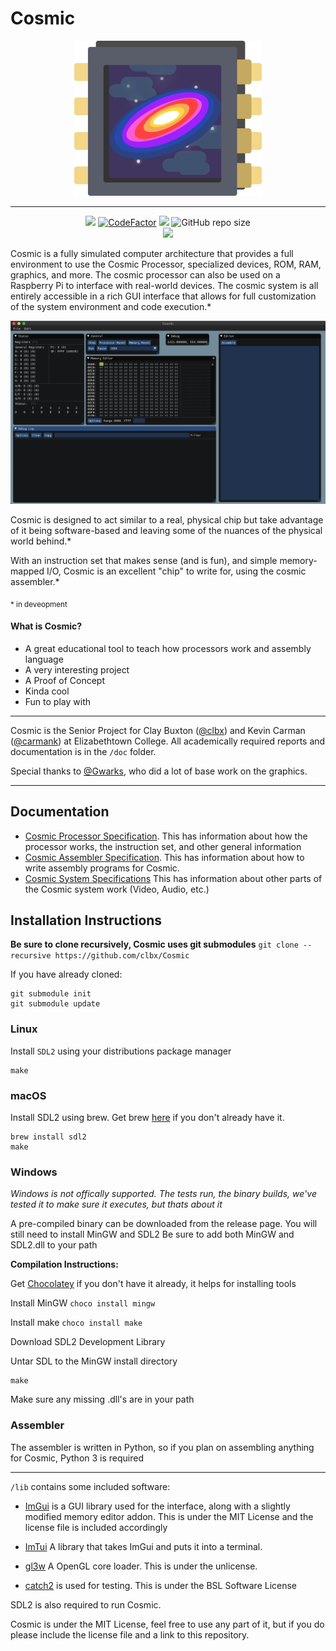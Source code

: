 # Cosmic
<p align="center">
    <a target="_blank" rel="noopener noreferrer"><img width="300" src="./doc/img/logo.png" alt="Cosmic Logo"></a>
<br></p>


----


<p align="center">
<a href="https://travis-ci.org/clbx/Cosmic"><img src="https://travis-ci.org/clbx/Cosmic.svg?branch=master"/></a>
<a href="https://www.codefactor.io/repository/github/clbx/cosmic"><img src="https://www.codefactor.io/repository/github/clbx/cosmic/badge" alt="CodeFactor" /></a>
<a href="https://gitter.im/CosmicProcessor/community?utm_source=badge&utm_medium=badge&utm_campaign=pr-badge"><img src="https://badges.gitter.im/CosmicProcessor/community.svg"/></a>
<img alt="GitHub repo size" src="https://img.shields.io/github/repo-size/clbx/Cosmic">
</br>
<a href="https://gitpod.io/#https://github.com/clbx/Cosmic"><img src="https://gitpod.io/button/open-in-gitpod.svg"></a>
</p>

Cosmic is a fully simulated computer architecture that provides a full environment to use the Cosmic Processor, specialized devices, ROM, RAM, graphics, and more. The cosmic processor can also be used on a Raspberry Pi to interface with real-world devices. The cosmic system is all entirely accessible in a rich GUI interface that allows for full customization of the system environment and code execution.*

<p align="center">
    <a target="_blank" rel="noopener noreferrer"><img width="800" src="./doc/img/cosmicGUI.png" alt="Cosmic GUI"></a>
<br></p>

Cosmic is designed to act similar to a real, physical chip but take advantage of it being software-based and leaving some of the nuances of the physical world behind.*

With an instruction set that makes sense (and is fun), and simple memory-mapped I/O, Cosmic is an excellent "chip" to write for, using the cosmic assembler.*

<sub>* in deveopment</sub>

#### What is Cosmic?
* A great educational tool to teach how processors work and assembly language
* A very interesting project
* A Proof of Concept
* Kinda cool
* Fun to play with


-----

Cosmic is the Senior Project for Clay Buxton ([@clbx](https://github.com/clbx)) and Kevin Carman ([@carmank](https://github.com/carmank)) at Elizabethtown College. All academically required reports and documentation is in the ``/doc`` folder.

Special thanks to [@Gwarks](https://github.com/Gwarks), who did a lot of base work on the graphics.

----

## Documentation
* [Cosmic Processor Specification](https://github.com/clbx/Cosmic/blob/master/doc/Cosmic%20Processor%20Specifications.md). This has information about how the processor works, the instruction set, and other general information
* [Cosmic Assembler Specification](https://github.com/clbx/Cosmic/blob/master/doc/Cosmic%20Assembler%20Specifications.md). This has information about how to write assembly programs for Cosmic.
* [Cosmic System Specifications](https://github.com/clbx/Cosmic/blob/master/doc/Cosmic%20System%20Specifications.md) This has information about other parts of the Cosmic system work (Video, Audio, etc.)

## Installation Instructions
**Be sure to clone recursively, Cosmic uses git submodules**
``git clone --recursive https://github.com/clbx/Cosmic``

If you have already cloned:
```
git submodule init
git submodule update
```


### Linux
Install ``SDL2`` using your distributions package manager
```
make
```


### macOS
Install SDL2 using brew. Get brew [here](brew.sh) if you don't already have it. 
```
brew install sdl2
make
```

### Windows 
_Windows is not offically supported. The tests run, the binary builds, we've tested it to make sure it executes, but thats about it_

A pre-compiled binary can be downloaded from the release page. You will still need to install MinGW and SDL2
Be sure to add both MinGW and SDL2.dll to your path

**Compilation Instructions:**

Get [Chocolatey](https://chocolatey.org/install) if you don't have it already, it helps for installing tools

Install MinGW ``choco install mingw``

Install make ``choco install make``


Download SDL2 Development Library

Untar SDL to the MinGW install directory


```
make
```

Make sure any missing .dll's are in your path

### Assembler

The assembler is written in Python, so if you plan on assembling anything for Cosmic, Python 3 is required

----

``/lib`` contains some included software:
*  [ImGui](https://github.com/ocornut/imgui) is a GUI library used for the interface, along with a slightly modified memory editor addon. This is under the MIT License and the license file is included accordingly

* [ImTui](https://github.com/ggerganov/imtui) A library that takes ImGui and puts it into a terminal.

* [gl3w](https://github.com/skaslev/gl3w) A OpenGL core loader. This is under the unlicense. 

* [catch2](https://github.com/catchorg/Catch2) is used for testing. This is under the BSL Software License


SDL2 is also required to run Cosmic.


Cosmic is under the MIT License, feel free to use any part of it, but if you do please include the license file and a link to this repository.
